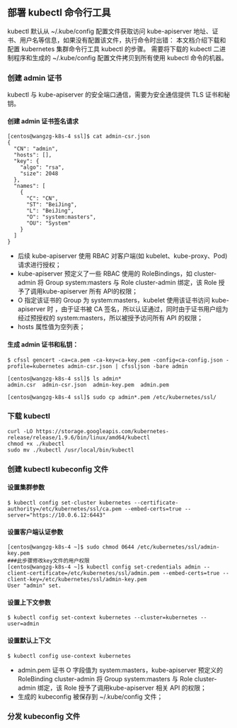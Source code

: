 ## 部署 kubectl 命令行工具
kubectl 默认从 ~/.kube/config 配置文件获取访问 kube-apiserver 地址、证书、用户名等信息，如果没有配置该文件，执行命令时出错：
本文档介绍下载和配置 kubernetes 集群命令行工具 kubectl 的步骤。
需要将下载的 kubectl 二进制程序和生成的 ~/.kube/config 配置文件拷贝到所有使用 kubectl 命令的机器。

### 创建 admin 证书
kubectl 与 kube-apiserver 的安全端口通信，需要为安全通信提供 TLS 证书和秘钥。

#### 创建 admin 证书签名请求
```
[centos@wangzg-k8s-4 ssl]$ cat admin-csr.json 
{
  "CN": "admin",
  "hosts": [],
  "key": {
    "algo": "rsa",
    "size": 2048
  },
  "names": [
    {
      "C": "CN",
      "ST": "BeiJing",
      "L": "BeiJing",
      "O": "system:masters",
      "OU": "System"
    }
  ]
}
```
- 后续 kube-apiserver 使用 RBAC 对客户端(如 kubelet、kube-proxy、Pod)请求进行授权；
- kube-apiserver 预定义了一些 RBAC 使用的 RoleBindings，如 cluster-admin 将 Group system:masters 与 Role cluster-admin 绑定，该 Role 授予了调用kube-apiserver 所有 API的权限；
- O 指定该证书的 Group 为 system:masters，kubelet 使用该证书访问 kube-apiserver 时 ，由于证书被 CA 签名，所以认证通过，同时由于证书用户组为经过预授权的 system:masters，所以被授予访问所有 API 的权限；
- hosts 属性值为空列表；
 
#### 生成 admin 证书和私钥：
```
$ cfssl gencert -ca=ca.pem -ca-key=ca-key.pem -config=ca-config.json -profile=kubernetes admin-csr.json | cfssljson -bare admin

[centos@wangzg-k8s-4 ssl]$ ls admin*
admin.csr  admin-csr.json  admin-key.pem  admin.pem

[centos@wangzg-k8s-4 ssl]$ sudo cp admin*.pem /etc/kubernetes/ssl/

```

### 下载 kubectl
```
curl -LO https://storage.googleapis.com/kubernetes-release/release/1.9.6/bin/linux/amd64/kubectl
chmod +x ./kubectl
sudo mv ./kubectl /usr/local/bin/kubectl
```

### 创建 kubectl kubeconfig 文件
#### 设置集群参数
```
$ kubectl config set-cluster kubernetes --certificate-authority=/etc/kubernetes/ssl/ca.pem --embed-certs=true --server="https://10.0.6.12:6443"
```
#### 设置客户端认证参数
```
[centos@wangzg-k8s-4 ~]$ sudo chmod 0644 /etc/kubernetes/ssl/admin-key.pem
###此步骤修改key文件的用户权限
[centos@wangzg-k8s-4 ~]$ kubectl config set-credentials admin --client-certificate=/etc/kubernetes/ssl/admin.pem --embed-certs=true --client-key=/etc/kubernetes/ssl/admin-key.pem
User "admin" set.
```

#### 设置上下文参数
```
$ kubectl config set-context kubernetes --cluster=kubernetes --user=admin
```

#### 设置默认上下文
```
$ kubectl config use-context kubernetes
```
- admin.pem 证书 O 字段值为 system:masters，kube-apiserver 预定义的 RoleBinding cluster-admin 将 Group system:masters 与 Role cluster-admin 绑定，该 Role 授予了调用kube-apiserver 相关 API 的权限；
- 生成的 kubeconfig 被保存到 ~/.kube/config 文件；

### 分发 kubeconfig 文件
